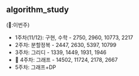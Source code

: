## algorithm_study

(🏁:이번주)
- 1주차(11/12): 구현, 수학 - 2750, 2960, 10773, 2217
- 2주차: 분할정복 - 2447, 2630, 5397, 10799
- 3주차: 그리디 - 1339, 1449, 1931, 1946
- 🏁 4주차: 그래프 - 14502, 11724, 2178, 2667
- 5주차: 그래프+DP
